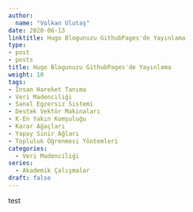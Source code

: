 ```yaml
---
author:
  name: "Volkan Ulutaş"
date: 2020-06-13
linktitle: Hugo Blogunuzu GithubPages'de Yayınlama
type:
- post
- posts
title: Hugo Blogunuzu GithubPages'de Yayınlama
weight: 10
tags:
- İnsan Hareket Tanıma
- Veri Madenciliği
- Sanal Egzersiz Sistemi
- Destek Vektör Makinaları
- K-En Yakın Komşuluğu
- Karar Ağaçları
- Yapay Sinir Ağları
- Topluluk Öğrenmesi Yöntemleri
categories: 
  - Veri Madenciliği
series:
  - Akademik Çalışmalar
draft: false
---
```


test

